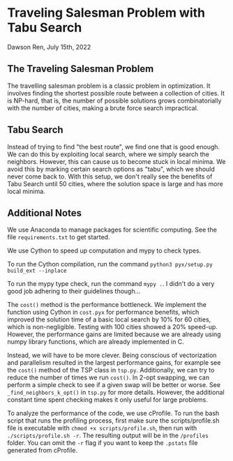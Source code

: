 # Traveling Salesman Problem with Tabu Search

Dawson Ren, July 15th, 2022

## The Traveling Salesman Problem
The travelling salesman problem is a classic problem in optimization. It involves finding the shortest possible route between a collection of cities. It is NP-hard, that is, the number of possible solutions grows combinatorially with the number of cities, making a brute force search impractical.

## Tabu Search
Instead of trying to find "the best route", we find one that is good enough. We can do this by exploiting local search, where we simply search the neighbors. However, this can cause us to become stuck in local minima. We avoid this by marking certain search options as "tabu", which we should never come back to. With this setup, we don't really see the benefits of Tabu Search until 50 cities, where the solution space is large and has more local minima.

## Additional Notes
We use Anaconda to manage packages for scientific computing. See the file `requirements.txt` to get started.

We use Cython to speed up computation and mypy to check types.

To run the Cython compilation, run the command `python3 pyx/setup.py build_ext --inplace`

To run the mypy type check, run the command `mypy .`. I didn't do a very good job adhering to their guidelines though...

The `cost()` method is the performance bottleneck. We implement the function using Cython in `cost.pyx` for performance benefits, which improved the solution time of a basic local search by 10% for 60 cities, which is non-negligible. Testing with 100 cities showed a 20% speed-up. However, the performance gains are limited because we are already using numpy library functions, which are already implemented in C.

Instead, we will have to be more clever. Being conscious of vectorization and parallelism resulted in the largest performance gains, for example see the `cost()` method of the TSP class in `tsp.py`. Additionally, we can try to reduce the number of times we run `cost()`. In 2-opt swapping, we can perform a simple check to see if a given swap will be better or worse. See `_find_neighbors_k_opt()` in `tsp.py` for more details. However, the additional constant time spent checking makes it only useful for large problems.

To analyze the performance of the code, we use cProfile. To run the bash script that runs the profiling process, first make sure the scripts/profile.sh file is executable with `chmod +x scripts/profile.sh`, then run with `./scripts/profile.sh -r`. The resulting output will be in the `/profiles` folder. You can omit the `-r` flag if you want to keep the `.pstats` file generated from cProfile.





